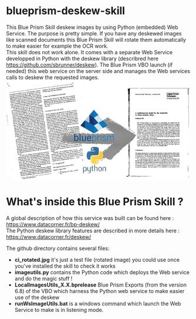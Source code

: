 # blueprism-deskew-skill
This Blue Prism Skill deskew images by using Python (embedded) Web Service. The purpose is pretty simple. If you have any deskewed images like scanned documents this Blue Prism Skill will rotate them automatically to make easier for example the OCR work.  
This skill does not work alone. It comes with a separate Web Service developped in Python with the deskew library (describred here https://github.com/sbrunner/deskew). The Blue Prism VBO launch (if needed) this web service on the server side and manages the Web services calls to deskew the requested images.
![Deskew description](https://raw.githubusercontent.com/datacorner/blueprism-deskew-skill/master/img/bpdeskew.jpg)

# What's inside this Blue Prism Skill ?
A global description of how this service was built can be found here : https://www.datacorner.fr/bp-deskew/  
The Python deskew library features are described in more details here : https://www.datacorner.fr/deskew/

The github directory contains several files:  
* **ci_rotated.jpg** it's just a test file (rotated image) you could use once you've installed the skill to check it works  
* **imageutils.py** contains the Python code which deploys the Web service and do the magic stuff !
* **LocalImagesUtils_X.X.bprelease** Blue Prism Exports (from the version 6.8) of the VBO which harness the Python web service to make easier use of the deskew
* **runWsImageUtils.bat** is a windows command which launch the Web Service to make is in listening mode.
